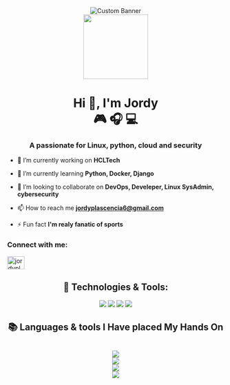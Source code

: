 <div align="center">
  <img src="https://i.pinimg.com/1200x/7b/87/1c/7b871cee4ff324b9cc17ea028b4074ce.jpg" alt="Custom Banner" />
  
</div>

<div align="center">
  <img height="150" src="https://media.giphy.com/media/M9gbBd9nbDrOTu1Mqx/giphy.gif"  />
</div>

<h1 align="center">Hi 👋, I'm Jordy<br>🎮 🎧 💻 </h1>
<h3 align="center">A passionate for Linux, python, cloud and security</h3>

- 🔭 I’m currently working on **HCLTech**

- 🌱 I’m currently learning **Python, Docker, Django**

- 👯 I’m looking to collaborate on **DevOps, Develeper, Linux SysAdmin, cybersecurity**

- 📫 How to reach me **jordyplascencia6@gmail.com**

- ⚡ Fun fact **I'm realy fanatic of sports**

<h3 align="left">Connect with me:</h3>
<p align="left">
<a href="https://www.hackerrank.com/jordyplascencia6" target="blank"><img align="center" src="https://raw.githubusercontent.com/rahuldkjain/github-profile-readme-generator/master/src/images/icons/Social/hackerrank.svg" alt="jordyplascencia6" height="30" width="40" /></a>
</p>

<div align="center">

## 🔧 Technologies & Tools:
<div align="center">
  <img src="https://img.shields.io/badge/Python-yellow?style=for-the-badge&logo=python&logoColor=white" />
  <img src="https://img.shields.io/badge/Docker-blue?style=for-the-badge&logo=docker&logoColor=white" />
  <img src="https://img.shields.io/badge/Kubernetes-blue?style=for-the-badge&logo=kubernetes&logoColor=white" />
  <img src="https://img.shields.io/badge/Java-ED8B00?style=for-the-badge&logo=openjdk&logoColor=white" />

</div>
</div>

<h2 align="center">📚 Languages & tools I Have placed My Hands On </h2>

<br/>
<div align="center">
    <img src="https://skillicons.dev/icons?i=html,css,javascript,java,cpp,python" /><br>
    <img src="https://skillicons.dev/icons?i=vscode,github,git,notion,mysql,postgres" /><br>
    <img src="https://skillicons.dev/icons?i=ubuntu,kali,bash,linux,redhat,raspberrypi" /><br>
    <img src="https://skillicons.dev/icons?i=aws,gcp,azure,kubernetes,docker,jenkins" /><br>
</div>

<br/>
